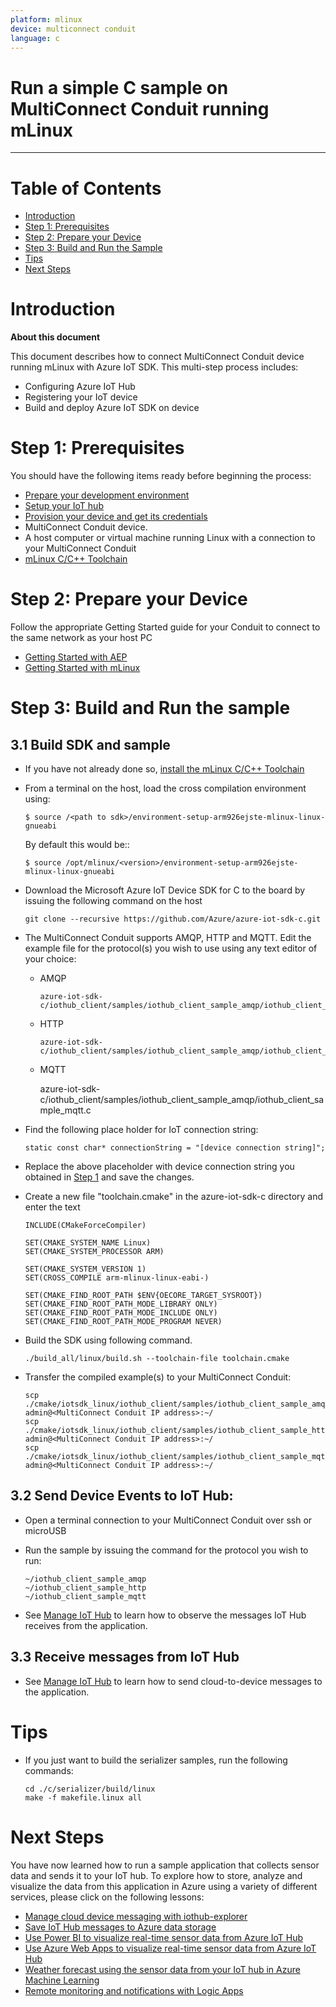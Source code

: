 ```yaml
---
platform: mlinux
device: multiconnect conduit
language: c
---
```


Run a simple C sample on MultiConnect Conduit running mLinux
===
---

# Table of Contents

-   [Introduction](#Introduction)
-   [Step 1: Prerequisites](#Prerequisites)
-   [Step 2: Prepare your Device](#PrepareDevice)
-   [Step 3: Build and Run the Sample](#Build)
-   [Tips](#tips)
-   [Next Steps](#NextSteps)

<a name="Introduction"></a>
# Introduction

**About this document**

This document describes how to connect MultiConnect Conduit device running mLinux with Azure IoT SDK. This multi-step process includes:
-   Configuring Azure IoT Hub
-   Registering your IoT device
-   Build and deploy Azure IoT SDK on device

<a name="Prerequisites"></a>
# Step 1: Prerequisites

You should have the following items ready before beginning the process:

-   [Prepare your development environment][setup-devbox-linux]
-   [Setup your IoT hub][lnk-setup-iot-hub]
-   [Provision your device and get its credentials][lnk-manage-iot-hub]
-   MultiConnect Conduit device.
-   A host computer or virtual machine running Linux with a connection to your MultiConnect Conduit
-   [mLinux C/C++ Toolchain][lnk-mlinux-toolchain]

<a name="PrepareDevice"></a>
# Step 2: Prepare your Device

Follow the appropriate Getting Started guide for your Conduit to connect to the same network as your host PC
-   [Getting Started with AEP][lnk-aep]
-   [Getting Started with mLinux][lnk-mlinux]

<a name="Build"></a>
# Step 3: Build and Run the sample

<a name="Load"></a>
## 3.1 Build SDK and sample

-   If you have not already done so, [install the mLinux C/C++ Toolchain](http://www.multitech.net/developer/software/mlinux/mlinux-software-development/mlinux-c-toolchain/)
-   From a terminal on the host, load the cross compilation environment using:

        $ source /<path to sdk>/environment-setup-arm926ejste-mlinux-linux-gnueabi
	
    By default this would be::
		
        $ source /opt/mlinux/<version>/environment-setup-arm926ejste-mlinux-linux-gnueabi
		
-   Download the Microsoft Azure IoT Device SDK for C to the board by issuing the following command on the host

        git clone --recursive https://github.com/Azure/azure-iot-sdk-c.git

-   The MultiConnect Conduit supports AMQP, HTTP and MQTT.  Edit the example file for the protocol(s) you wish to use using any text editor of your choice:

    -   AMQP

            azure-iot-sdk-c/iothub_client/samples/iothub_client_sample_amqp/iothub_client_sample_amqp.c

    -   HTTP

            azure-iot-sdk-c/iothub_client/samples/iothub_client_sample_amqp/iothub_client_sample_http.c
		
    -    MQTT

            azure-iot-sdk-c/iothub_client/samples/iothub_client_sample_amqp/iothub_client_sample_mqtt.c

-   Find the following place holder for IoT connection string:

        static const char* connectionString = "[device connection string]";

-   Replace the above placeholder with device connection string you obtained in [Step 1](#Prerequisites) and save the changes.

-   Create a new file "toolchain.cmake" in the azure-iot-sdk-c directory and enter the text

    ```
    INCLUDE(CMakeForceCompiler)

    SET(CMAKE_SYSTEM_NAME Linux)
    SET(CMAKE_SYSTEM_PROCESSOR ARM)

    SET(CMAKE_SYSTEM_VERSION 1)
    SET(CROSS_COMPILE arm-mlinux-linux-eabi-)

    SET(CMAKE_FIND_ROOT_PATH $ENV{OECORE_TARGET_SYSROOT})
    SET(CMAKE_FIND_ROOT_PATH_MODE_LIBRARY ONLY)
    SET(CMAKE_FIND_ROOT_PATH_MODE_INCLUDE ONLY)
    SET(CMAKE_FIND_ROOT_PATH_MODE_PROGRAM NEVER)
    ```

-   Build the SDK using following command.

        ./build_all/linux/build.sh --toolchain-file toolchain.cmake
		
-   Transfer the compiled example(s) to your MultiConnect Conduit:

        scp ./cmake/iotsdk_linux/iothub_client/samples/iothub_client_sample_amqp/iothub_client_sample_amqp admin@<MultiConnect Conduit IP address>:~/
		scp ./cmake/iotsdk_linux/iothub_client/samples/iothub_client_sample_http/iothub_client_sample_http admin@<MultiConnect Conduit IP address>:~/
		scp ./cmake/iotsdk_linux/iothub_client/samples/iothub_client_sample_mqtt/iothub_client_sample_mqtt admin@<MultiConnect Conduit IP address>:~/

## 3.2 Send Device Events to IoT Hub:

-   Open a terminal connection to your MultiConnect Conduit over ssh or microUSB
 
-   Run the sample by issuing the command for the protocol you wish to run:
        
		~/iothub_client_sample_amqp
		~/iothub_client_sample_http
		~/iothub_client_sample_mqtt

-   See [Manage IoT Hub][lnk-manage-iot-hub] to learn how to observe the messages IoT Hub receives from the application.

## 3.3 Receive messages from IoT Hub

-   See [Manage IoT Hub][lnk-manage-iot-hub] to learn how to send cloud-to-device messages to the application.

<a name="tips"></a>
# Tips

-   If you just want to build the serializer samples, run the following commands:

    ```
    cd ./c/serializer/build/linux
    make -f makefile.linux all
    ```

<a name="NextSteps"></a>
# Next Steps

You have now learned how to run a sample application that collects sensor data and sends it to your IoT hub. To explore how to store, analyze and visualize the data from this application in Azure using a variety of different services, please click on the following lessons:

-   [Manage cloud device messaging with iothub-explorer]
-   [Save IoT Hub messages to Azure data storage]
-   [Use Power BI to visualize real-time sensor data from Azure IoT Hub]
-   [Use Azure Web Apps to visualize real-time sensor data from Azure IoT Hub]
-   [Weather forecast using the sensor data from your IoT hub in Azure Machine Learning]
-   [Remote monitoring and notifications with Logic Apps]   

[Manage cloud device messaging with iothub-explorer]: https://docs.microsoft.com/en-us/azure/iot-hub/iot-hub-explorer-cloud-device-messaging
[Save IoT Hub messages to Azure data storage]: https://docs.microsoft.com/en-us/azure/iot-hub/iot-hub-store-data-in-azure-table-storage
[Use Power BI to visualize real-time sensor data from Azure IoT Hub]: https://docs.microsoft.com/en-us/azure/iot-hub/iot-hub-live-data-visualization-in-power-bi
[Use Azure Web Apps to visualize real-time sensor data from Azure IoT Hub]: https://docs.microsoft.com/en-us/azure/iot-hub/iot-hub-live-data-visualization-in-web-apps
[Weather forecast using the sensor data from your IoT hub in Azure Machine Learning]: https://docs.microsoft.com/en-us/azure/iot-hub/iot-hub-weather-forecast-machine-learning
[Remote monitoring and notifications with Logic Apps]: https://docs.microsoft.com/en-us/azure/iot-hub/iot-hub-monitoring-notifications-with-azure-logic-apps
[setup-devbox-linux]: https://github.com/Azure/azure-iot-sdk-c/blob/master/doc/devbox_setup.md
[lnk-setup-iot-hub]: ../setup_iothub.md
[lnk-manage-iot-hub]: ../manage_iot_hub.md
[lnk-mlinux-toolchain]: Toolchain]:http://www.multitech.net/developer/software/mlinux/mlinux-software-development/mlinux-c-toolchain/
[lnk-aep]: http://www.multitech.net/developer/software/aep/getting-started-aep/
[lnk-mlinux]: http://www.multitech.net/developer/software/mlinux/getting-started-with-conduit-mlinux/
